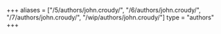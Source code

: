 +++
aliases = ["/5/authors/john.croudy/", "/6/authors/john.croudy/", "/7/authors/john.croudy/", "/wip/authors/john.croudy/"]
type = "authors"
+++
